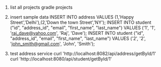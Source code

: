 1. list all projects
gradle projects

2. insert sample data
   INSERT INTO address VALUES (1,'Happy Street','Delhi'),(2,'Down the town Street','NY');
   INSERT INTO student ("id", "address_id", "email", "first_name", "last_name") VALUES ('1', '1', 'raj_dave@yahoo.com', 'Raj', 'Dave');
   INSERT INTO student ("id", "address_id", "email", "first_name", "last_name") VALUES ('2', '2', 'john_smith@gmail.com', 'John', 'Smith');

3. test address service 
   curl 'http://localhost:8082/api/address/getById/1'
   curl 'http://localhost:8080/api/student/getById/1'
